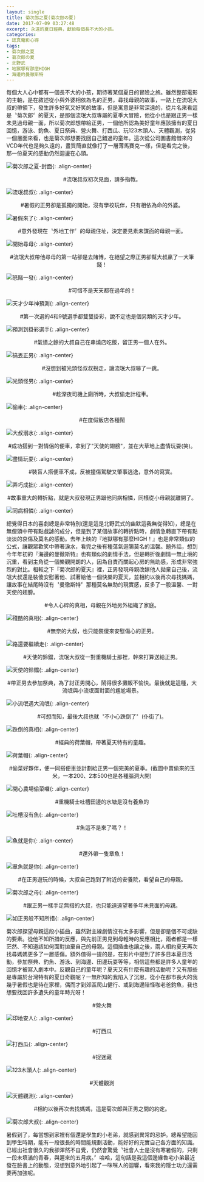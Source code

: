 ```yaml
---
layout: single
title: 菊次郎之夏(菊次郎の夏)
date: 2017-07-09 03:27:48
excerpt: 永遠的夏日經典，獻給每個長不大的小孩。
categories:
- 認真電影心得
tags:
- 菊次郎之夏
- 菊次郎の夏
- 北野武
- 地獄哪有那麼HIGH
- 海邊的曼徹斯特
---
```


每個大人心中都有一個長不大的小孩，期待著某個夏日的冒險之旅。雖然整部電影的主軸，是在敘述從小與外婆相依為名的正男，尋找母親的故事，一路上在流氓大叔的帶領下，發生許多好氣又好笑的故事，但是寓意是非常深遠的，從片名來看這是〝菊次郎〞的夏天，是那個流氓大叔專屬的夏季大冒險，他從小也是跟正男一樣未見過母親一面，所以菊次郎想帶給正男，一個他所認為美好童年應該擁有的夏日回憶，游泳、釣魚、夏日祭典、營火舞、打西瓜、玩123木頭人、天體觀測，從另一個層面來看，也是菊次郎想要找回自己錯過的童年。這次從公司圖書館借來的VCD年代也是夠久遠的，畫質簡直就像打了一層薄馬賽克一樣，但是看完之後，那一份夏天的感動仍然迴盪在心頭。

![菊次郎之夏-封面](/assets/images/album/電影賞析-菊次郎之夏/Kikujiro.jpg){: .align-center}

<p style="text-align: center;">#流氓叔叔初次見面，請多指教。</p>

![流氓叔叔](/assets/images/album/電影賞析-菊次郎之夏/初次登場.jpg){: .align-center}

<p style="text-align: center;">#暑假的正男卻是孤獨的開始，沒有學校玩伴，只有相依為命的外婆。</p>

![暑假來了](/assets/images/album/電影賞析-菊次郎之夏/暑假來了.jpg){: .align-center}

<p style="text-align: center;">#意外發現在〝外地工作〞的母親住址，決定要見素未謀面的母親一面。</p>

![開始尋母](/assets/images/album/電影賞析-菊次郎之夏/開始尋母.jpg){: .align-center}

<p style="text-align: center;">#流氓大叔帶他尋母的第一站卻是去賭博，在絕望之際正男卻幫大叔贏了一大筆錢！</p>

![怒賭一發](/assets/images/album/電影賞析-菊次郎之夏/怒賭一發.jpg){: .align-center}

<p style="text-align: center;">#可惜不是天天都在過年的！</p>

![天才少年神預測](/assets/images/album/電影賞析-菊次郎之夏/天天過年1.jpg){: .align-center}

<p style="text-align: center;">#第一次選的4和9號選手都雙雙掛彩，說不定也是個另類的天才少年。</p>

![預測到掛彩選手](/assets/images/album/電影賞析-菊次郎之夏/天天過年2.jpg){: .align-center}

<p style="text-align: center;">#氣憤之餘的大叔自己在串燒店吃飯，留正男一個人在外。</p>

![搞丟正男](/assets/images/album/電影賞析-菊次郎之夏/搞丟.jpg){: .align-center}

<p style="text-align: center;">#沒想到被光頭怪叔叔拐走，讓流氓大叔嚇了一跳。</p>

![光頭怪男](/assets/images/album/電影賞析-菊次郎之夏/光頭怪男.jpg){: .align-center}

<p style="text-align: center;">#趁深夜司機上廁所時，大叔偷走計程車。</p>

![偷車](/assets/images/album/電影賞析-菊次郎之夏/偷車.jpg){: .align-center}

<p style="text-align: center;">#在度假飯店各種鬧</p>

![大叔溺水](/assets/images/album/電影賞析-菊次郎之夏/翻船囉.jpg){: .align-center}

<p style="text-align: center;">#成功搭到一對情侶的便車，拿到了"天使的翅膀"，並在大草地上盡情玩耍(笑)。</p>

![盡情玩耍](/assets/images/album/電影賞析-菊次郎之夏/禁止進入.jpg){: .align-center}

<p style="text-align: center;">#裝盲人搭便車不成，反被撞傷駕駛又肇事逃逸，意外的寫實。</p>

![弄巧成拙](/assets/images/album/電影賞析-菊次郎之夏/敲詐不成反被撞.jpg){: .align-center}

<p style="text-align: center;">#故事重大的轉折點，就是大叔發現正男跟他同病相憐，同樣從小母親就離開了。</p>

![同病相憐](/assets/images/album/電影賞析-菊次郎之夏/同病相憐.jpg){: .align-center}

總覺得日本的喜劇總是非常特別(還是這是北野武式的幽默這我無從得知)，總是在無俚頭中帶有點戲謔的成分，但是到了某個故事的轉折點時，劇情急轉直下帶有點淡淡的哀傷及莫名的感動。去年上映的『地獄哪有那麼HIGH！』也是非常類似的公式，讓觀眾歡笑中帶著淚水，看完之後有種蕩氣迴腸莫名的溫馨。題外話，想到今年年初的『海邊的曼徹斯特』也有類似的劇情手法，但是轉折後劇情一無止境的沉重，看到主角從一個樂觀開朗的人，因為自責而關起心房的無助感，形成非常強烈的對比。相較之下『菊次郎的夏天』裡，正男發現母親改嫁他人拋棄自己後，流氓大叔還是裝傻安慰著他、試著給他一個快樂的夏天，並相約以後再次尋找媽媽，讓故事在結尾時沒有〝曼徹斯特〞那種莫名無助的現實感，反多了一股溫馨、一對天使的翅膀。


<p style="text-align: center;">#令人心碎的真相，母親在外地另外組織了家庭。</p>

![殘酷的真相](/assets/images/album/電影賞析-菊次郎之夏/殘酷的真相.jpg){: .align-center}

<p style="text-align: center;">#無奈的大叔，也只能裝傻來安慰傷心的正男。</p>

![路還要繼續走](/assets/images/album/電影賞析-菊次郎之夏/路還要繼續走.jpg){: .align-center}

<p style="text-align: center;">#天使的鈴鐺，流氓大叔從一對重機騎士那裡，幹來打算送給正男。</p>

![天使的鈴鐺](/assets/images/album/電影賞析-菊次郎之夏/天使的鈴鐺.jpg){: .align-center}

<p style="text-align: center;">#帶正男去參加祭典，為了討正男開心，鬧得很多攤販不愉快。最後就是這種，大流氓與小流氓面對面的尷尬場景。</p>

![小流氓遇大流氓](/assets/images/album/電影賞析-菊次郎之夏/小流氓遇大流氓.jpg){: .align-center}

<p style="text-align: center;">#可想而知，最後大叔也就〝不小心跌倒了〞(仆街了)。</p>

![跌倒的真相](/assets/images/album/電影賞析-菊次郎之夏/跌倒的真相.jpg){: .align-center}

<p style="text-align: center;">#經典的荷葉帽，帶著夏天特有的童趣。</p>

![荷葉帽](/assets/images/album/電影賞析-菊次郎之夏/荷葉帽.jpg){: .align-center}

<p style="text-align: center;">#偷菜好夥伴，便一同搭便車並計劃給正男一個完美的夏季。(截圖中賣偷來的玉米，一本200、2本500也是各種腦洞大開)</p>

![開心農場偷菜囉](/assets/images/album/電影賞析-菊次郎之夏/開心農場偷菜囉.jpg){: .align-center}

<p style="text-align: center;">#重機騎士吐槽田邊的水塘是沒有養魚的</p>

![吐槽沒有魚](/assets/images/album/電影賞析-菊次郎之夏/沒有魚嗎.jpg){: .align-center}

<p style="text-align: center;">#魚這不是來了嗎？！</p>

![魚就是你](/assets/images/album/電影賞析-菊次郎之夏/魚就是你.jpg){: .align-center}

<p style="text-align: center;">#還外帶一隻章魚！</p>

![章魚就是你](/assets/images/album/電影賞析-菊次郎之夏/章魚就是你.jpg){: .align-center}

<p style="text-align: center;">#在正男遊玩的時候，大叔自己跑到了附近的安養院，看望自己的母親。</p>

![菊次郎之母](/assets/images/album/電影賞析-菊次郎之夏/菊次郎之母.jpg){: .align-center}

<p style="text-align: center;">#跟正男一樣手足無措的大叔，也只能遠遠望著多年未見面的母親。</p>

![如正男般不知所措](/assets/images/album/電影賞析-菊次郎之夏/如正男般不知所措.jpg){: .align-center}

菊次郎探望母親這段小插曲，雖然對主線劇情沒有太多影響，但是卻是個不可或缺的要素。從他不知所措的反應，與先前正男見到母輕時的反應相比，兩者都是一樣茫然、不知道該如何面對拋棄自己的母親。這個插曲也讓之後，兩人相約夏天再次找尋媽媽更多了一層感傷。額外值得一提的是，在影片中提到了許多日本夏日活動，參加祭典、釣魚、游泳、到海邊、田邊玩耍等等，相信這些都是許多人童年的回憶才被寫入劇本中。反觀自己的童年呢？夏天又有什麼有趣的活動呢？又有那些是專屬於台灣特有的夏日奇觀呢？一無所知的我陷入了沉思，從小在都市長大的我幾乎暑假也是待在家裡，偶而才到郊區爬山健行、或到海邊陪怪咖老爸釣魚，我也想要找回許多遺失的童年時光呀！

<p style="text-align: center;">#營火舞</p>

![印地安人](/assets/images/album/電影賞析-菊次郎之夏/印地安人.jpg){: .align-center}

<p style="text-align: center;">#打西瓜</p>

![打西瓜](/assets/images/album/電影賞析-菊次郎之夏/打西瓜.jpg){: .align-center}

<p style="text-align: center;">#捉迷藏</p>

![123木頭人](/assets/images/album/電影賞析-菊次郎之夏/木頭人.jpg){: .align-center}

<p style="text-align: center;">#天體觀測</p>

![天體觀測](/assets/images/album/電影賞析-菊次郎之夏/天體觀測.jpg){: .align-center}

<p style="text-align: center;">#相約以後再次去找媽媽，這是菊次郎與正男之間的約定。</p>

![菊次郎大叔](/assets/images/album/電影賞析-菊次郎之夏/主角現身.jpg){: .align-center}

暑假到了，每當想到家裡有個還是學生的小老弟，就感到異常的忌妒。總希望能回到學生時期，能有一段很長的時間能規劃活動，能好好的充實自己各方面的知識。已經出社會很久的我卻渾然不自覺，仍然會驚覺〝社會人士是沒有寒暑假的，只剩一段未填滿的青春，與遲來的五月病。〞哈哈，這句話是我這個邊緣魯宅小弟最近發在臉書上的動態，沒想到意外地引起了一咪咪人的迴響，看來我的隱士功力還需要再加強呢。
